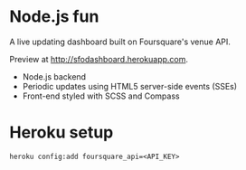 # Node.js fun

A live updating dashboard built on Foursquare's venue API.

Preview at http://sfodashboard.herokuapp.com.

- Node.js backend
- Periodic updates using HTML5 server-side events (SSEs)
- Front-end styled with SCSS and Compass

# Heroku setup

````
heroku config:add foursquare_api=<API_KEY>
````